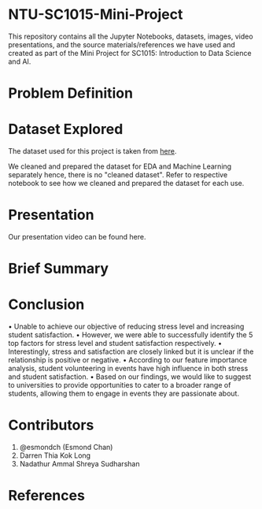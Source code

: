 # NTU-SC1015-Mini-Project
This repository contains all the Jupyter Notebooks, datasets, images, video presentations, and the source materials/references we have used and created as part of the Mini Project for SC1015: Introduction to Data Science and AI.
# Problem Definition
# Dataset Explored 
The dataset used for this project is taken from [here](https://www.kaggle.com/datasets/shivamb/ideal-student-life-survey/).

We cleaned and prepared the dataset for EDA and Machine Learning separately hence, there is no "cleaned dataset". Refer to respective notebook to see how we cleaned and prepared the dataset for each use.
# Presentation
Our presentation video can be found here.
# Brief Summary
# Conclusion
•    Unable to achieve our objective of reducing stress level and increasing student satisfaction.
•    However, we were able to successfully identify the 5 top factors for stress level and student satisfaction respectively.
•    Interestingly, stress and satisfaction are closely linked but it is unclear if the relationship is positive or negative.
•    According to our feature importance analysis, student volunteering in events have high influence in both stress and student satisfaction.
•    Based on our findings, we would like to suggest to universities to provide opportunities to cater to a broader range of students, allowing them to engage in events they are passionate about.
# Contributors
1. @esmondch (Esmond Chan)
2. Darren Thia Kok Long
3. Nadathur Ammal Shreya Sudharshan
# References
